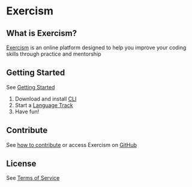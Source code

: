 # Exercism

## What is Exercism?
[Exercism](https://exercism.io) is an online platform designed to help you improve your coding skills through practice and mentorship

## Getting Started
See [Getting Started](https://exercism.io/getting-started)
1. Download and install [CLI](https://exercism.io/cli-walkthrough)
2. Start a [Language Track](https://exercism.io/my/tracks)
3. Have fun!

## Contribute
See [how to contribute](https://exercism.io/contribute) or access Exercism on [GitHub](https://github.com/exercism)

## License
See [Terms of Service](https://exercism.io/terms-of-service)
